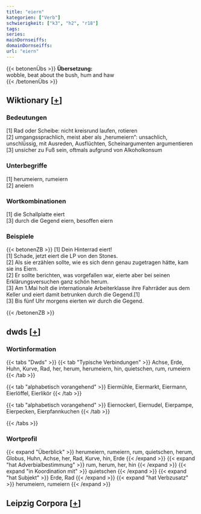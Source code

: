 ```yaml
---
title: "eiern"
kategorien: ["Verb"]
schwierigkeit: ["k3", "h2", "r18"]
tags:
series:
mainDornseiffs:
domainDornseiffs:
url: "eiern"
---
```


{{< betonenÜbs >}}
**Übersetzung:**  
wobble, beat about the bush, hum and haw  
{{< /betonenÜbs >}}

## Wiktionary [[+](https://de.wiktionary.org/wiki/eiern)]

### Bedeutungen
[1] Rad oder Scheibe: nicht kreisrund laufen, rotieren  
[2] umgangssprachlich, meist aber als „herumeiern“: unsachlich, unschlüssig, mit Ausreden, Ausflüchten, Scheinargumenten argumentieren  
[3] unsicher zu Fuß sein, oftmals aufgrund von Alkoholkonsum  

### Unterbegriffe
[1] herumeiern, rumeiern  
[2] aneiern  

### Wortkombinationen
[1] die Schallplatte eiert  
[3] durch die Gegend eiern, besoffen eiern  

### Beispiele
{{< betonenZB >}}
[1] Dein Hinterrad eiert!  
[1] Schade, jetzt eiert die LP von den Stones.  
[2] Als sie erzählen sollte, wie es sich denn genau zugetragen hätte, kam sie ins Eiern.  
[2] Er sollte berichten, was vorgefallen war, eierte aber bei seinen Erklärungsversuchen ganz schön herum.  
[3] Am 1.Mai holt die internationale Arbeiterklasse ihre Fahrräder aus dem Keller und eiert damit betrunken durch die Gegend.[1]  
[3] Bis fünf Uhr morgens eierten wir durch die Gegend.  

{{< /betonenZB >}}


## dwds [[+](https://www.dwds.de/wb/eiern)]

### Wortinformation
{{< tabs "Dwds" >}}
{{< tab "Typische Verbindungen" >}}
Achse, Erde, Huhn, Kurve, Rad, her, herum, herumeiern, hin, quietschen, rum, rumeiern
{{< /tab >}}

{{< tab "alphabetisch vorangehend" >}}
Eiermühle, Eiermarkt, Eiermann, Eierlöffel, Eierlikör
{{< /tab >}}

{{< tab "alphabetisch vorangehend" >}}
Eiernockerl, Eiernudel, Eierpampe, Eierpecken, Eierpfannkuchen
{{< /tab >}}

{{< /tabs >}}

### Wortprofil
{{< expand "Überblick" >}} herumeiern, rumeiern, rum, quietschen, herum, Globus, Huhn, Achse, her, Rad, Kurve, hin, Erde {{< /expand >}}
{{< expand "hat Adverbialbestimmung" >}} rum, herum, her, hin {{< /expand >}}
{{< expand "in Koordination mit" >}} quietschen {{< /expand >}}
{{< expand "hat Subjekt" >}} Erde, Rad {{< /expand >}}
{{< expand "hat Verbzusatz" >}} herumeiern, rumeiern {{< /expand >}}

## Leipzig Corpora [[+](https://corpora.uni-leipzig.de/en/res?word=eiern&corpusId=deu_newscrawl-public_2018)]

